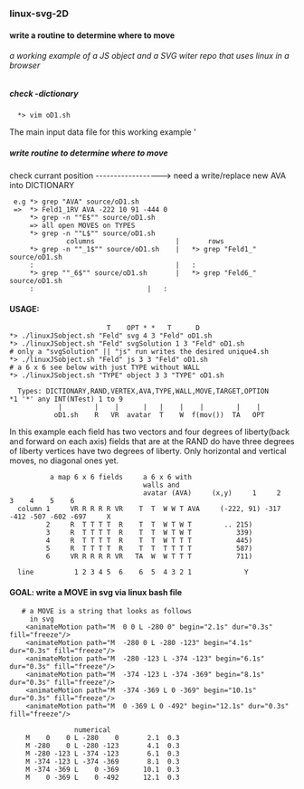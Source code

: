 ### linux-svg-2D
#### write a routine to determine where to move
###### a working example of a JS object and a SVG witer repo that uses linux in a browser

##### check -dictionary

      *> vim oD1.sh
      
 The main input data file for this working example
 '
##### write routine to determine where to move
check currant position   ------------------> need a write/replace new AVA into DICTIONARY

     e.g *> grep "AVA" source/oD1.sh
     =>  *> Feld1_1RV AVA -222 10 91 -444 0
         *> grep -n ""E$"" source/oD1.sh
         => all open MOVES on TYPES 
         *> grep -n ""L$"" source/oD1.sh
                  columns                    |       rows
         *> grep -n ""_1$"" source/oD1.sh    |   *> grep "Feld1_" source/oD1.sh
         :                                   |   : 
         *> grep ""_6$"" source/oD1.sh       |   *> grep "Feld6_" source/oD1.sh
         :                            |   :

#### USAGE:
                            T    OPT * *   T      D     
    *> ./linuxJSobject.sh "Feld" svg 4 3 "Feld" oD1.sh
    *> ./linuxJSobject.sh "Feld" svgSolution 1 3 "Feld" oD1.sh                 # only a "svgSolution" || "js" run writes the desired unique4.sh 
    *> ./linuxJSobject.sh "Feld" js 3 3 "Feld" oD1.sh                          # a 6 x 6 see below with just TYPE without WALL
    *> ./linuxJSobject.sh "TYPE" object 3 3 "TYPE" oD1.sh
    
      Types: DICTIONARY,RAND,VERTEX,AVA,TYPE,WALL,MOVE,TARGET,OPTION                 *1 '*' any INT(NTest) 1 to 9
                |        |    |      |   |    |    |        |    |
               oD1.sh    R   VR  avatar  T    W  f(mov())  TA   OPT     

In this example each field has two vectors and four degrees of liberty(back and forward on each axis)
fields that are at the RAND do have three degrees of liberty
vertices have two degrees of liberty. Only horizontal and vertical moves, no diagonal ones yet. 

              a map 6 x 6 fields     a 6 x 6 with
                                     walls and
                                     avatar (AVA)     (x,y)     1     2    3    4    5    6
      column 1     VR R R R R VR    T  T  W W T AVA     (-222, 91) -317 -412 -507 -602 -697     X
             2     R  T T T T  R    T  T  W T W T        .. 215)
             3     R  T T T T  R    T  T  W T W T           339)
             4     R  T T T T  R    T  T  W T T T           445)
             5     R  T T T T  R    T  T  T T T T           587)
             6     VR R R R R VR   TA  W  W T T T           711)
 
      line          1 2 3 4 5  6    6  5  4 3 2 1             Y
#### GOAL: write a MOVE in svg via linux bash file

       # a MOVE is a string that looks as follows
         in svg
        <animateMotion path="M  0 0 L -280 0" begin="2.1s" dur="0.3s" fill="freeze"/>
        <animateMotion path="M  -280 0 L -280 -123" begin="4.1s" dur="0.3s" fill="freeze"/>
        <animateMotion path="M  -280 -123 L -374 -123" begin="6.1s" dur="0.3s" fill="freeze"/>
        <animateMotion path="M  -374 -123 L -374 -369" begin="8.1s" dur="0.3s" fill="freeze"/>
        <animateMotion path="M  -374 -369 L 0 -369" begin="10.1s" dur="0.3s" fill="freeze"/>
        <animateMotion path="M  0 -369 L 0 -492" begin="12.1s" dur="0.3s" fill="freeze"/>
        
                    numerical
        M    0    0 L -280    0       2.1  0.3
        M -280    0 L -280 -123       4.1  0.3
        M -280 -123 L -374 -123       6.1  0.3
        M -374 -123 L -374 -369       8.1  0.3
        M -374 -369 L    0 -369      10.1  0.3
        M    0 -369 L    0 -492      12.1  0.3
